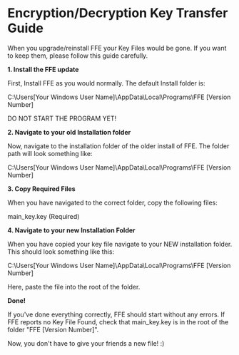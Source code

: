 # Encryption/Decryption Key Transfer Guide

When you upgrade/reinstall FFE your Key Files would be gone. If you want to keep them, please follow this guide carefully.

**1. Install the FFE update**

First, Install FFE as you would normally. The default Install folder is:

C:\Users\[Your Windows User Name]\AppData\Local\Programs\FFE [Version Number]

DO NOT START THE PROGRAM YET!

**2. Navigate to your old Installation folder**

Now, navigate to the installation folder of the older install of FFE. The folder path will look something like:

C:\Users\[Your Windows User Name]\AppData\Local\Programs\FFE [Version Number]

**3. Copy Required Files**

When you have navigated to the correct folder, copy the following files:

main_key.key (Required)

**4. Navigate to your new Installation Folder**

When you have copied your key file navigate to your NEW installation folder. This should look something like this:

C:\Users\[Your Windows User Name]\AppData\Local\Programs\FFE [Version Number]

Here, paste the file into the root of the folder.

**Done!**

If you've done everything correctly, FFE should start without any errors. If FFE reports no Key File Found, check that main_key.key is in the root of the folder "FFE [Version Number]".

Now, you don't have to give your friends a new file! :)
